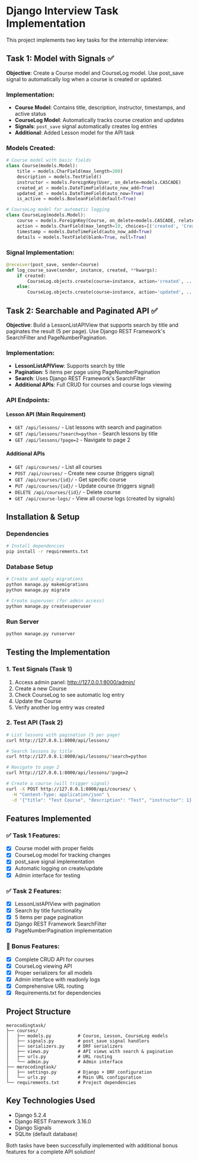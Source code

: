 # Django Interview Task Implementation

This project implements two key tasks for the internship interview:

## Task 1: Model with Signals ✅

**Objective**: Create a Course model and CourseLog model. Use post_save signal to automatically log when a course is created or updated.

### Implementation:

- **Course Model**: Contains title, description, instructor, timestamps, and active status
- **CourseLog Model**: Automatically tracks course creation and updates
- **Signals**: `post_save` signal automatically creates log entries
- **Additional**: Added Lesson model for the API task

### Models Created:

```python
# Course model with basic fields
class Course(models.Model):
    title = models.CharField(max_length=200)
    description = models.TextField()
    instructor = models.ForeignKey(User, on_delete=models.CASCADE)
    created_at = models.DateTimeField(auto_now_add=True)
    updated_at = models.DateTimeField(auto_now=True)
    is_active = models.BooleanField(default=True)

# CourseLog model for automatic logging
class CourseLog(models.Model):
    course = models.ForeignKey(Course, on_delete=models.CASCADE, related_name='logs')
    action = models.CharField(max_length=10, choices=[('created', 'Created'), ('updated', 'Updated')])
    timestamp = models.DateTimeField(auto_now_add=True)
    details = models.TextField(blank=True, null=True)
```

### Signal Implementation:

```python
@receiver(post_save, sender=Course)
def log_course_save(sender, instance, created, **kwargs):
    if created:
        CourseLog.objects.create(course=instance, action='created', ...)
    else:
        CourseLog.objects.create(course=instance, action='updated', ...)
```

## Task 2: Searchable and Paginated API ✅

**Objective**: Build a LessonListAPIView that supports search by title and paginates the result (5 per page). Use Django REST Framework's SearchFilter and PageNumberPagination.

### Implementation:

- **LessonListAPIView**: Supports search by title
- **Pagination**: 5 items per page using PageNumberPagination
- **Search**: Uses Django REST Framework's SearchFilter
- **Additional APIs**: Full CRUD for courses and course logs viewing

### API Endpoints:

#### Lesson API (Main Requirement)

- `GET /api/lessons/` - List lessons with search and pagination
- `GET /api/lessons/?search=python` - Search lessons by title
- `GET /api/lessons/?page=2` - Navigate to page 2

#### Additional APIs

- `GET /api/courses/` - List all courses
- `POST /api/courses/` - Create new course (triggers signal)
- `GET /api/courses/{id}/` - Get specific course
- `PUT /api/courses/{id}/` - Update course (triggers signal)
- `DELETE /api/courses/{id}/` - Delete course
- `GET /api/course-logs/` - View all course logs (created by signals)

## Installation & Setup

### Dependencies

```bash
# Install dependencies
pip install -r requirements.txt
```

### Database Setup

```bash
# Create and apply migrations
python manage.py makemigrations
python manage.py migrate

# Create superuser (for admin access)
python manage.py createsuperuser
```

### Run Server

```bash
python manage.py runserver
```

## Testing the Implementation

### 1. Test Signals (Task 1)

1. Access admin panel: http://127.0.0.1:8000/admin/
2. Create a new Course
3. Check CourseLog to see automatic log entry
4. Update the Course
5. Verify another log entry was created

### 2. Test API (Task 2)

```bash
# List lessons with pagination (5 per page)
curl http://127.0.0.1:8000/api/lessons/

# Search lessons by title
curl http://127.0.0.1:8000/api/lessons/?search=python

# Navigate to page 2
curl http://127.0.0.1:8000/api/lessons/?page=2

# Create a course (will trigger signal)
curl -X POST http://127.0.0.1:8000/api/courses/ \
  -H "Content-Type: application/json" \
  -d '{"title": "Test Course", "description": "Test", "instructor": 1}'
```

## Features Implemented

### ✅ Task 1 Features:

- [x] Course model with proper fields
- [x] CourseLog model for tracking changes
- [x] post_save signal implementation
- [x] Automatic logging on create/update
- [x] Admin interface for testing

### ✅ Task 2 Features:

- [x] LessonListAPIView with pagination
- [x] Search by title functionality
- [x] 5 items per page pagination
- [x] Django REST Framework SearchFilter
- [x] PageNumberPagination implementation

### 🎯 Bonus Features:

- [x] Complete CRUD API for courses
- [x] CourseLog viewing API
- [x] Proper serializers for all models
- [x] Admin interface with readonly logs
- [x] Comprehensive URL routing
- [x] Requirements.txt for dependencies

## Project Structure

```
merocodingtask/
├── courses/
│   ├── models.py          # Course, Lesson, CourseLog models
│   ├── signals.py         # post_save signal handlers
│   ├── serializers.py     # DRF serializers
│   ├── views.py           # API views with search & pagination
│   ├── urls.py            # URL routing
│   └── admin.py           # Admin interface
├── merocodingtask/
│   ├── settings.py        # Django + DRF configuration
│   └── urls.py            # Main URL configuration
└── requirements.txt       # Project dependencies
```

## Key Technologies Used

- Django 5.2.4
- Django REST Framework 3.16.0
- Django Signals
- SQLite (default database)

Both tasks have been successfully implemented with additional bonus features for a complete API solution!
